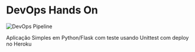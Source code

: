 # DevOps Hands On

![DevOps Pipeline](https://github.com/fd455f/devopslab/actions/workflows/pipeline.yml/badge.svg?main)

Aplicação Simples em Python/Flask com teste usando Unittest com deploy no Heroku 

